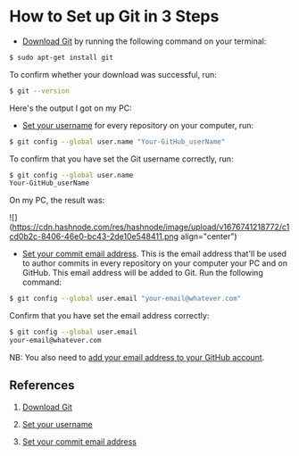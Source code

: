 # How to Set up Git in 3 Steps

* [Download Git](https://git-scm.com/download/linux#:~:text=Debian/Ubuntu,of%20Debian/Ubuntu) by running the following command on your terminal:
    

```Bash
$ sudo apt-get install git
```

To confirm whether your download was successful, run:

```Bash
$ git --version
```

Here's the output I got on my PC:

* [Set your username](https://docs.github.com/en/get-started/getting-started-with-git/setting-your-username-in-git) for every repository on your computer, run:
    

```Bash
$ git config --global user.name "Your-GitHub_userName"
```

To confirm that you have set the Git username correctly, run:

```Bash
$ git config --global user.name
Your-GitHub_userName
```

On my PC, the result was:

![](https://cdn.hashnode.com/res/hashnode/image/upload/v1676741218772/c1cd0b2c-8406-46e0-bc43-2de10e548411.png align="center")

* [Set your commit email address](https://docs.github.com/en/account-and-profile/setting-up-and-managing-your-personal-account-on-github/managing-email-preferences/setting-your-commit-email-address). This is the email address that'll be used to author commits in every repository on your computer your PC and on GitHub. This email address will be added to Git. Run the following command:
    

```Bash
$ git config --global user.email "your-email@whatever.com"
```

Confirm that you have set the email address correctly:

```Bash
$ git config --global user.email
your-email@whatever.com
```

NB: You also need to [add your email address to your GitHub account](https://docs.github.com/en/account-and-profile/setting-up-and-managing-your-personal-account-on-github/managing-email-preferences/adding-an-email-address-to-your-github-account).

## References

1. [Download Git](https://git-scm.com/download/linux#:~:text=Debian/Ubuntu,of%20Debian/Ubuntu)
    
2. [Set your username](https://docs.github.com/en/get-started/getting-started-with-git/setting-your-username-in-git)
    
3. [Set your commit email address](https://docs.github.com/en/account-and-profile/setting-up-and-managing-your-personal-account-on-github/managing-email-preferences/setting-your-commit-email-address)